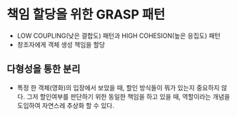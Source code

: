 # 책임 할당을 위한 GRASP 패턴


- LOW COUPLING(낮은 결합도) 패턴과 HIGH COHESION(높은 응집도) 패턴
- 창조자에게 객체 생성 책임을 할당

## 다형성을 통한 분리
- 특정 한 객체(영화)의 입장에서 보았을 때, 할인 방식들이 뭐가 있는지 중요하지 않다. 그저 할인여부를 판단하기 위한 동일한 책임을 하고 있을 때, 역할이라는 개념을 도입하여 자연스레 추상화 할 수 있다.

